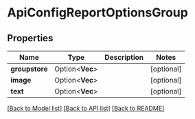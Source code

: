 # ApiConfigReportOptionsGroup

## Properties

Name | Type | Description | Notes
------------ | ------------- | ------------- | -------------
**groupstore** | Option<**Vec<String>**> |  | [optional]
**image** | Option<**Vec<String>**> |  | [optional]
**text** | Option<**Vec<String>**> |  | [optional]

[[Back to Model list]](../README.md#documentation-for-models) [[Back to API list]](../README.md#documentation-for-api-endpoints) [[Back to README]](../README.md)


